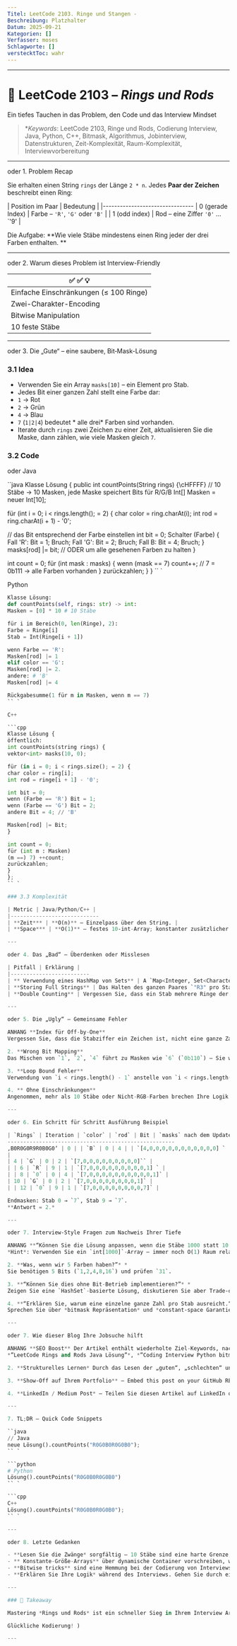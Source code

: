 ```yaml
---
Titel: LeetCode 2103. Ringe und Stangen -
Beschreibung: Platzhalter
Datum: 2025-09-21
Kategorien: []
Verfasser: moses
Schlagworte: []
verstecktToc: wahr
---
```

---

# 🎯 LeetCode 2103 – *Rings und Rods*
Ein tiefes Tauchen in das Problem, den Code und das Interview Mindset

> **Keywords*: LeetCode 2103, Ringe und Rods, Codierung Interview, Java, Python, C++, Bitmask, Algorithmus, Jobinterview, Datenstrukturen, Zeit-Komplexität, Raum-Komplexität, Interviewvorbereitung

---

oder 1. Problem Recap

Sie erhalten einen String `rings` der Länge `2 * n`.
Jedes **Paar der Zeichen** beschreibt einen Ring:

| Position im Paar | Bedeutung |
|--------------------------------
| 0 (gerade Index) | Farbe – `'R'`, `'G'` oder `'B'` |
| 1 (odd index) | Rod – eine Ziffer `'0'` ... `'9' |

Die Aufgabe: **Wie viele Stäbe mindestens einen Ring jeder der drei Farben enthalten. **

---

oder 2. Warum dieses Problem ist Interview-Friendly

| ✅ ✅ 💡
|--------|
| Einfache Einschränkungen (≤ 100 Ringe) | Ermutigt eine schnelle O(n)-Lösung |
| Zwei-Charakter-Encoding | Demonstrates string parsing skills |
| Bitwise Manipulation | Zeigt Wissen über Low-Level Tricks |
| 10 feste Stäbe | Ermutigt Konstant-Raum-Ansätze |

---

oder 3. Die „Gute“ – eine saubere, Bit‐Mask-Lösung

### 3.1 Idea

- Verwenden Sie ein Array `masks[10]` – ein Element pro Stab.
- Jedes Bit einer ganzen Zahl stellt eine Farbe dar:
- `1` → Rot
- `2` → Grün
- `4` → Blau
- `7` (`1|2|4`) bedeutet * alle drei* Farben sind vorhanden.
- Iterate durch `rings` zwei Zeichen zu einer Zeit, aktualisieren Sie die Maske, dann zählen, wie viele Masken gleich `7`.

### 3.2 Code

oder Java

``java
Klasse Lösung {
public int countPoints(String rings) {\cHFFFF}
// 10 Stäbe → 10 Masken, jede Maske speichert Bits für R/G/B
Int[] Masken = neuer Int[10];

für (int i = 0; i < rings.length(); = 2) {
char color = ring.charAt(i);
int rod = ring.charAt(i + 1) - '0';

// das Bit entsprechend der Farbe einstellen
int bit = 0;
Schalter (Farbe) {
Fall 'R': Bit = 1; Bruch;
Fall 'G': Bit = 2; Bruch;
Fall B: Bit = 4; Bruch;
}
masks[rod] |= bit; // ODER um alle gesehenen Farben zu halten
}

int count = 0;
für (int mask : masks) {
wenn (mask == 7) count++; // 7 = 0b111 → alle Farben vorhanden
}
zurückzahlen;
}
}
`` `

Python

```python
Klasse Lösung:
def countPoints(self, rings: str) -> int:
Masken = [0] * 10 # 10 Stäbe

für i im Bereich(0, len(Ringe), 2):
Farbe = Ringe[i]
Stab = Int(Ringe[i + 1])

wenn Farbe == 'R':
Masken[rod] |= 1
elif color == 'G':
Masken[rod] |= 2.
andere: # 'B'
Masken[rod] |= 4

Rückgabesumme(1 für m in Masken, wenn m == 7)
`` `

C++

```cpp
Klasse Lösung {
öffentlich:
int countPoints(string rings) {
vektor<int> masks(10, 0);

für (in i = 0; i < rings.size(); = 2) {
char color = ring[i];
int rod = ringe[i + 1] - '0';

int bit = 0;
wenn (Farbe == 'R') Bit = 1;
wenn (Farbe == 'G') Bit = 2;
andere Bit = 4; // 'B'

Masken[rod] |= Bit;
}

int count = 0;
für (int m : Masken)
(m ==) 7) ++count;
zurückzahlen;
}
};
`` `

### 3.3 Komplexität

| Metric | Java/Python/C++ |
|----------------------------
| **Zeit*** | **O(n)** – Einzelpass über den String. |
| **Space*** | **O(1)** – festes 10‐int-Array; konstanter zusätzlicher Speicher. |

---

oder 4. Das „Bad“ – Überdenken oder Misslesen

| Pitfall | Erklärung |
|-------------------------
| ** Verwendung eines HashMap von Sets** | A `Map<Integer, Set<Character> arbeitet aber Protokoll-Zeit-Einfügungen und Speicher über Kopf. |
| **Storing Full Strings** | Das Halten des ganzen Paares `"R3" pro Stab führt zu unnötigen Saitenzuweisungen. |
| **Double Counting** | Vergessen Sie, dass ein Stab mehrere Ringe der gleichen Farbe erhalten könnte – Zählen einzigartige Farben ist der Schlüssel. |

---

oder 5. Die „Ugly“ – Gemeinsame Fehler

ANHANG **Index für Off-by-One**
Vergessen Sie, dass die Stabziffer ein Zeichen ist, nicht eine ganze Zahl. Immer subtrahieren `'0'`.

2. **Wrong Bit Mapping**
Das Mischen von `1`, `2`, `4` führt zu Masken wie `6` (`0b110`) – Sie werden nie `7` treffen.

3. **Loop Bound Fehler**
Verwendung von `i < rings.length() - 1` anstelle von `i < rings.length()` mit Schritt `2` kann das letzte Paar überspringen.

4. ** Ohne Einschränkungen**
Angenommen, mehr als 10 Stäbe oder Nicht-RGB-Farben brechen Ihre Logik.

---

oder 6. Ein Schritt für Schritt Ausführung Beispiel

| `Rings` | Iteration | `color` | `rod` | Bit | `masks` nach dem Update |
-----------------------------------------------------
‚B0R0G0R9R0B0G0‘ | 0 | | `B` | 0 | 4 | | `[4,0,0,0,0,0,0,0,0,0,0,0] ` |
|
| 4 | `G` | 0 | 2 | `[7,0,0,0,0,0,0,0,0,0]`` |
| | 6 | `R` | 9 | 1 | `[7,0,0,0,0,0,0,0,0,0,1] ` |
| | 8 | `0` | 0 | 4 | `[7,0,0,0,0,0,0,0,0,0,0,1]` |
| 10 | `G` | 0 | 2 | `[7,0,0,0,0,0,0,0,0,1]` |
| | 12 | `0` | 9 | 1 | `[7,0,0,0,0,0,0,0,0,7]` |

Endmasken: Stab 0 → `7`, Stab 9 → `7`.
**Antwort = 2.*

---

oder 7. Interview‐Style Fragen zum Nachweis Ihrer Tiefe

ANHANG **“Können Sie die Lösung anpassen, wenn die Stäbe 1000 statt 10 waren?”* *
*Hint*: Verwenden Sie ein `int[1000]`-Array – immer noch O(1) Raum relativ zur Eingabegröße.

2. **Was, wenn wir 5 Farben haben?”* *
Sie benötigen 5 Bits (`1,2,4,8,16`) und prüfen `31`.

3. **“Können Sie dies ohne Bit-Betrieb implementieren?”* *
Zeigen Sie eine `HashSet`-basierte Lösung, diskutieren Sie aber Trade‐offs.

4. **“Erklären Sie, warum eine einzelne ganze Zahl pro Stab ausreicht.“* *
Sprechen Sie über *bitmask Repräsentation* und *constant‐space Garantien*.

---

oder 7. Wie dieser Blog Ihre Jobsuche hilft

ANHANG **SEO Boost** Der Artikel enthält wiederholte Ziel-Keywords, nach denen Rekrutierer suchen:
*”LeetCode Rings and Rods Java Lösung”*, *”Coding Interview Python bitmask”*, *”C++ Interview Probleme”*.

2. **Strukturelles Lernen* Durch das Lesen der „guten“, „schlechten“ und „hässlichen“ Abschnitte sehen Sie sowohl die optimale Strategie als auch die gemeinsamen Fallen und geben Ihnen Vertrauen in ein Live-Interview.

3. **Show‐Off auf Ihrem Portfolio** – Embed this post on your GitHub README or personal blog. Recruiters lieben es, real‐world-Lösungen klar zu erklären.

4. **LinkedIn / Medium Post* – Teilen Sie diesen Artikel auf LinkedIn oder Medium mit dem Titel **“LeetCode 2103 – Ringe & Rods: Java/Python/C++ Code & Interview Tipps**, um die Sichtbarkeit der Einstellungsmanager zu erhöhen.

---

7. TL;DR – Quick Code Snippets

``java
// Java
neue Lösung().countPoints("R0G0B0R0G0B0");
`` `

```python
# Python
Lösung().countPoints("R0G0B0R0G0B0")
`` `

```cpp
C++
Lösung().countPoints("R0G0B0R0G0B0");
`` `

---

oder 8. Letzte Gedanken

- **Lesen Sie die Zwänge* sorgfältig – 10 Stäbe sind eine harte Grenze, die Platz spart.
- ** Konstante-Größe-Arrays** über dynamische Container vorschreiben, wenn die Domain fixiert ist.
- **Bitwise tricks** sind eine Hemmung bei der Codierung von Interviews; sie demonstrieren über binäre Darstellung und Effizienz.
- **Erklären Sie Ihre Logik* während des Interviews. Gehen Sie durch ein kleines Beispiel; es zeigt den Interviewer Sie denken klar.

---

### 🚀 Takeaway

Mastering *Rings und Rods* ist ein schneller Sieg in Ihrem Interview Arsenal. Indem Sie den optimalen Bit-Masken-Ansatz in Java, Python und C++ zeigen, zeigen Sie nicht nur die Kodierung von Geschicklichkeit, sondern auch die analytische Denkweise, die Rekruten sehnen. Posten Sie diese Lösung, fügen Sie einen kurzen Video Walkthrough hinzu und Sie werden ein starker Kandidat für jedes Backend- oder System-Design-Interview sein.

Glückliche Kodierung! )

---